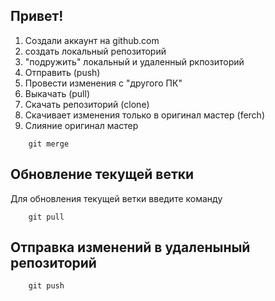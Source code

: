 ## Привет!

1. Создали аккаунт на github.com
2. создать локальный репозиторий
3. "подружить" локальный и удаленный ркпозиторий
4. Отправить (push)
5. Провести изменения с "другого ПК"
6. Выкачать (pull)
7. Скачать репозиторий (clone)
8. Скачивает изменения только в оригинал мастер (ferch)
9. Слияние оригинал мастер
~~~
    git merge 
~~~

## Обновление текущей ветки

Для обновления текущей ветки введите команду

~~~
    git pull
~~~

## Отправка изменений в удаленыный репозиторий

~~~
    git push
~~~ 
